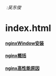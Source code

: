 

​																					*:吴东俊*

# index.html

#### [nginxWindow安装](doc/nginxInstall.md)

#### [nginx概括](doc/nginx.html)

#### [nginx高性能原因](doc/nginx高性能原因.html)





